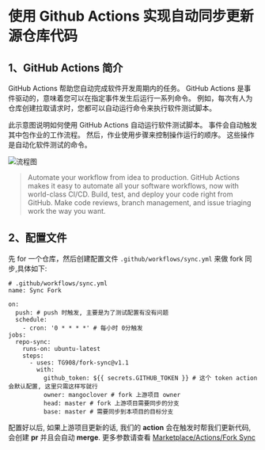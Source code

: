# 使用 Github Actions 实现自动同步更新源仓库代码

## 1、GitHub Actions 简介

GitHub Actions 帮助您自动完成软件开发周期内的任务。 GitHub Actions 是事件驱动的，意味着您可以在指定事件发生后运行一系列命令。 例如，每次有人为仓库创建拉取请求时，您都可以自动运行命令来执行软件测试脚本。

此示意图说明如何使用 GitHub Actions 自动运行软件测试脚本。 事件会自动触发其中包作业的工作流程。 
然后，作业使用步骤来控制操作运行的顺序。 这些操作是自动化软件测试的命令。

![](https://docs.github.com/assets/images/help/images/overview-actions-simple.png "流程图")
> Automate your workflow from idea to production.
> GitHub Actions makes it easy to automate all your software workflows, now with world-class CI/CD. Build, test, and deploy your code right from GitHub.
> Make code reviews, branch management, and issue triaging work the way you want.

## 2、配置文件
先 for 一个仓库，然后创建配置文件 `.github/workflows/sync.yml` 来做 fork 同步,具体如下:

``` 
# .github/workflows/sync.yml
name: Sync Fork

on:
  push: # push 时触发, 主要是为了测试配置有没有问题
  schedule:
    - cron: '0 * * * *' # 每小时 0分触发
jobs:
  repo-sync:
    runs-on: ubuntu-latest
    steps:
      - uses: TG908/fork-sync@v1.1
        with:
          github_token: ${{ secrets.GITHUB_TOKEN }} # 这个 token action 会默认配置, 这里只需这样写就行
          owner: mangoclover # fork 上游项目 owner
          head: master # fork 上游项目需要同步的分支
          base: master # 需要同步到本项目的目标分支 
```     
配置好以后, 如果上游项目更新的话, 我们的 **action** 会在触发时帮我们更新代码, 会创建 **pr** 并且会自动 **merge**. 更多参数请查看 [Marketplace/Actions/Fork Sync](https://github.com/marketplace/actions/fork-sync)
